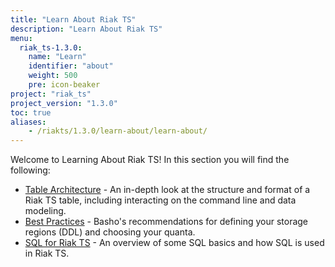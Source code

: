 ```yaml
---
title: "Learn About Riak TS"
description: "Learn About Riak TS"
menu:
  riak_ts-1.3.0:
    name: "Learn"
    identifier: "about"
    weight: 500
    pre: icon-beaker
project: "riak_ts"
project_version: "1.3.0"
toc: true
aliases:
    - /riakts/1.3.0/learn-about/learn-about/
---
```


[table arch]: tablearchitecture/
[bestpractices]: bestpractices/
[sqlriakts]: sqlriakts/


Welcome to Learning About Riak TS! In this section you will find the following:

* [Table Architecture][table arch] - An in-depth look at the structure and format of a Riak TS table, including interacting on the command line and data modeling.
* [Best Practices][bestpractices] - Basho's recommendations for defining your storage regions (DDL) and choosing your quanta.
* [SQL for Riak TS][sqlriakts] - An overview of some SQL basics and how SQL is used in Riak TS.
